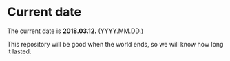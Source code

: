 # Current date

The current date is **2018.03.12.** (YYYY.MM.DD.)

This repository will be good when the world ends, so we will know how long it lasted.